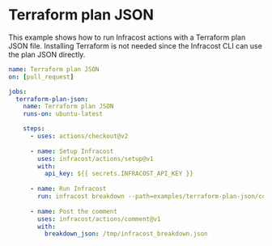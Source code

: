 # Terraform plan JSON

This example shows how to run Infracost actions with a Terraform plan JSON file. Installing Terraform is not needed since the Infracost CLI can use the plan JSON directly.

[//]: <> (BEGIN EXAMPLE)
```yml
name: Terraform plan JSON
on: [pull_request]

jobs:
  terraform-plan-json:
    name: Terraform plan JSON
    runs-on: ubuntu-latest

    steps:
      - uses: actions/checkout@v2
      
      - name: Setup Infracost
        uses: infracost/actions/setup@v1
        with:
          api_key: ${{ secrets.INFRACOST_API_KEY }}
          
      - name: Run Infracost
        run: infracost breakdown --path=examples/terraform-plan-json/code/plan.json --format=json --out-file=/tmp/infracost_breakdown.json
        
      - name: Post the comment
        uses: infracost/actions/comment@v1
        with:
          breakdown_json: /tmp/infracost_breakdown.json
```
[//]: <> (END EXAMPLE)

